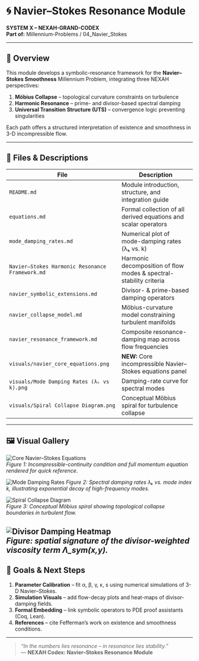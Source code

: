 # 🌀 Navier–Stokes Resonance Module  

**SYSTEM X – NEXAH-GRAND-CODEX**  
**Part of:** Millennium-Problems / 04_Navier_Stokes  

---

## 📖 Overview
This module develops a symbolic-resonance framework for the **Navier–Stokes Smoothness** Millennium Problem, integrating three NEXAH perspectives:

1. **Möbius Collapse** – topological curvature constraints on turbulence  
2. **Harmonic Resonance** – prime- and divisor-based spectral damping  
3. **Universal Transition Structure (UTS)** – convergence logic preventing singularities  

Each path offers a structured interpretation of existence and smoothness in 3-D incompressible flow.

---

## 📂 Files & Descriptions  

| File                                            | Description                                                                 |
|-------------------------------------------------|-----------------------------------------------------------------------------|
| `README.md`                                     | Module introduction, structure, and integration guide                       |
| `equations.md`                                  | Formal collection of all derived equations and scalar operators             |
| `mode_damping_rates.md`                         | Numerical plot of mode-damping rates (λₖ vs. k)                              |
| `Navier–Stokes Harmonic Resonance Framework.md` | Harmonic decomposition of flow modes & spectral-stability criteria          |
| `navier_symbolic_extensions.md`                 | Divisor- & prime-based damping operators                                    |
| `navier_collapse_model.md`                      | Möbius-curvature model constraining turbulent manifolds                     |
| `navier_resonance_framework.md`                 | Composite resonance-damping map across flow frequencies                     |
| `visuals/navier_core_equations.png`             | **NEW:** Core incompressible Navier–Stokes equations panel                  |
| `visuals/Mode Damping Rates (λₖ vs k).png`       | Damping-rate curve for spectral modes                                       |
| `visuals/Spiral Collapse Diagram.png`           | Conceptual Möbius spiral for turbulence collapse                            |

---

## 🖼 Visual Gallery  

<!-- Core equations panel -->
![Core Navier–Stokes Equations](./visuals/navier_core_equations.png)  
*Figure 1: Incompressible-continuity condition and full momentum equation rendered for quick reference.*

<!-- Mode-damping plot -->
![Mode Damping Rates](./visuals/Mode%20Damping%20Rates%20(%CE%BB%E2%82%96%20vs%20k).png)
*Figure 2: Spectral damping rates λₖ vs. mode index k, illustrating exponential decay of high-frequency modes.*

<!-- Spiral-collapse diagram -->
![Spiral Collapse Diagram](./visuals/Spiral%20Collapse%20Diagram.png)  
*Figure 3: Conceptual Möbius spiral showing topological collapse boundaries in turbulent flow.*

![Divisor Damping Heatmap](./visuals/divisor_damping_heatmap.png)  
*Figure: spatial signature of the divisor-weighted viscosity term Λ_sym(x,y).*
---

## 🎯 Goals & Next Steps  

1. **Parameter Calibration** – fit α, β, γ, κ, s using numerical simulations of 3-D Navier–Stokes.  
2. **Simulation Visuals** – add flow-decay plots and heat-maps of divisor-damping fields.  
3. **Formal Embedding** – link symbolic operators to PDE proof assistants (Coq, Lean).  
4. **References** – cite Fefferman’s work on existence and smoothness conditions.

---

> *“In the numbers lies resonance – in resonance lies stability.”*  
> — **NEXAH Codex: Navier–Stokes Resonance Module**
